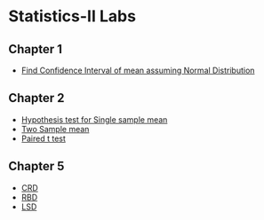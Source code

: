 # Statistics-II Labs

## Chapter 1

- [Find Confidence Interval of mean assuming Normal Distribution](https://github.com/sthsuyash/CSIT_Labs/tree/main/3rd_Semester/Statistics-II/Confidence_Interval)

## Chapter 2

- [Hypothesis test for Single sample mean](https://github.com/sthsuyash/CSIT_Labs/tree/main/3rd_Semester/Statistics-II/One_Sample_t_test)
- [Two Sample mean]()
- [Paired t test]()


## Chapter 5

- [CRD](https://github.com/sthsuyash/CSIT_Labs/tree/main/3rd_Semester/Statistics-II/CRD)
- [RBD](https://github.com/sthsuyash/CSIT_Labs/tree/main/3rd_Semester/Statistics-II/RBD)
- [LSD](https://github.com/sthsuyash/CSIT_Labs/tree/main/3rd_Semester/Statistics-II/LSD)
